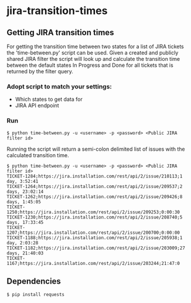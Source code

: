 # jira-transition-times

## Getting JIRA transition times

For getting the transition time between two states for a list of JIRA tickets the 'time-between.py' script can be used. Given a created and publicly shared JIRA filter the script will look up and calculate the transition time between the default states In Progress and Done for all tickets that is returned by the filter query. 

### Adopt script to match your settings: 
* Which states to get data for
* JIRA API endpoint

### Run
```
$ python time-between.py -u <username> -p <password> <Public JIRA filter id>
```

Running the script will return a semi-colon delimited list of issues with the calculated transition time.

```
$ python time-between.py -u <username> -p <password> <Public JIRA filter id>
TICKET-1284;https://jira.installation.com/rest/api/2/issue/210113;1 day, 3:52:41
TICKET-1264;https://jira.installation.com/rest/api/2/issue/209537;2 days, 23:02:14
TICKET-1262;https://jira.installation.com/rest/api/2/issue/209426;8 days, 1:45:05
TICKET-1250;https://jira.installation.com/rest/api/2/issue/209253;0:00:30
TICKET-1230;https://jira.installation.com/rest/api/2/issue/208740;5 days, 17:33:45
TICKET-1207;https://jira.installation.com/rest/api/2/issue/200700;0:00:00
TICKET-1188;https://jira.installation.com/rest/api/2/issue/205938;1 day, 2:03:28
TICKET-1182;https://jira.installation.com/rest/api/2/issue/203009;27 days, 21:40:03
TICKET-1167;https://jira.installation.com/rest/api/2/issue/203244;21:47:0
```

## Dependencies
```
$ pip install requests
```
